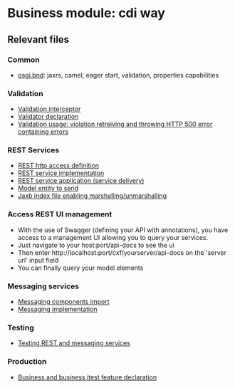 # Business module: cdi way

## Relevant files
### Common
* [osgi.bnd](https://github.com/OsgiliathEnterprise/net.osgiliath.parent/blob/master/net.osgiliath.samples/net.osgiliath.sample.webapp.simple/net.osgiliath.sample.webapp.business/net.osgiliath.sample.webapp.business.impl/osgi.bnd): jaxrs, camel, eager start, validation, properties capabilities

### Validation
* [Validation interceptor](https://github.com/OsgiliathEnterprise/net.osgiliath.parent/blob/master/net.osgiliath.samples/net.osgiliath.sample.webapp/net.osgiliath.sample.webapp.business/net.osgiliath.sample.webapp.business.impl/src/main/resources/META-INF/beans.xml)
* [Validator declaration](https://github.com/OsgiliathEnterprise/net.osgiliath.parent/blob/master/net.osgiliath.samples/net.osgiliath.sample.webapp/net.osgiliath.sample.webapp.business/net.osgiliath.sample.webapp.business.impl/src/main/java/net/osgiliath/sample/webapp/impl/conf/CDIValidator.java)
* [Validation usage: violation retreiving and throwing HTTP 500 error containing errors](https://github.com/OsgiliathEnterprise/net.osgiliath.parent/blob/master/net.osgiliath.samples/net.osgiliath.sample.webapp/net.osgiliath.sample.webapp.business/net.osgiliath.sample.webapp.business.impl/src/main/java/net/osgiliath/sample/webapp/impl/rest/HelloServiceImpl.java)

### REST Services
* [REST http access definition](https://github.com/OsgiliathEnterprise/net.osgiliath.parent/blob/master/net.osgiliath.samples/net.osgiliath.sample.webapp/net.osgiliath.sample.webapp.business/net.osgiliath.sample.webapp.business.impl/src/main/java/net/osgiliath/sample/webapp/impl/rest/HelloServiceJaxRS.java)
* [REST service implementation](https://github.com/OsgiliathEnterprise/net.osgiliath.parent/blob/master/net.osgiliath.samples/net.osgiliath.sample.webapp/net.osgiliath.sample.webapp.business/net.osgiliath.sample.webapp.business.impl/src/main/java/net/osgiliath/sample/webapp/impl/rest/HelloServiceImpl.java)
* [REST service application (service delivery)](https://github.com/OsgiliathEnterprise/net.osgiliath.parent/blob/master/net.osgiliath.samples/net.osgiliath.sample.webapp/net.osgiliath.sample.webapp.business/net.osgiliath.sample.webapp.business.impl/src/main/java/net/osgiliath/sample/webapp/impl/conf/CXFApplication.java)
* [Model entity to send](https://github.com/OsgiliathEnterprise/net.osgiliath.parent/blob/master/net.osgiliath.samples/net.osgiliath.sample.webapp/net.osgiliath.sample.webapp.business/net.osgiliath.sample.webapp.business.spi/src/main/java/net/osgiliath/sample/webapp/spi/model/Hellos.java)
* [Jaxb index file enabling marshalling/unmarshalling](https://github.com/OsgiliathEnterprise/net.osgiliath.parent/blob/master/net.osgiliath.sample.webapp.simple/net.osgiliath.sample.webapp.business/net.osgiliath.sample.webapp.business.spi/src/main/java/net/osgiliath/sample/webapp/spi/model/jaxb.index)

### Access REST UI management
* With the use of Swagger (defining your API with annotations), you have access to a management UI allowing you to query your services.
* Just navigate to your host:port/api-docs to see the ui
* Then enter http://localhost:port/cxf/yourserver/api-docs on the 'server url' input field
* You can finally query your model elements 

### Messaging services
* [Messaging components import](https://github.com/OsgiliathEnterprise/net.osgiliath.parent/blob/master/net.osgiliath.samples/net.osgiliath.sample.webapp/net.osgiliath.sample.webapp.business/net.osgiliath.sample.webapp.business.impl/src/main/java/net/osgiliath/sample/webapp/impl/conf/CDIMessagingComponents.java)
* [Messaging implementation](https://github.com/OsgiliathEnterprise/net.osgiliath.parent/blob/master/net.osgiliath.samples/net.osgiliath.sample.webapp/net.osgiliath.sample.webapp.business/net.osgiliath.sample.webapp.business.impl/src/main/java/net/osgiliath/sample/webapp/impl/HelloServiceJMS.java)

### Testing
* [Testing REST and messaging services](https://github.com/OsgiliathEnterprise/net.osgiliath.parent/blob/master/net.osgiliath.samples/net.osgiliath.sample.webapp.simple/net.osgiliath.sample.webapp.business/net.osgiliath.sample.webapp.business.impl/src/main/java/itests/net/osgiliath/sample/webapp/impl/ITHelloServiceJaxRS.java)

### Production
* [Business and business itest feature declaration](https://github.com/OsgiliathEnterprise/net.osgiliath.parent/blob/master/net.osgiliath.samples/net.osgiliath.sample.webapp/net.osgiliath.sample.webapp.features/src/main/resources/net.osgiliath.sample.webapp.features.xml)
